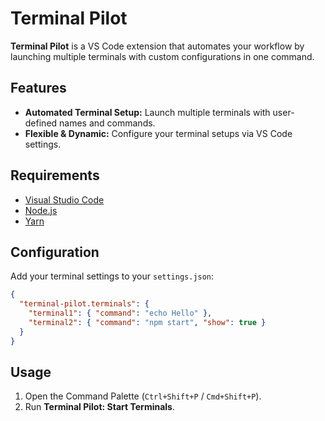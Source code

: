 # Terminal Pilot

**Terminal Pilot** is a VS Code extension that automates your workflow by launching multiple terminals with custom configurations in one command.

## Features

- **Automated Terminal Setup:** Launch multiple terminals with user-defined names and commands.
- **Flexible & Dynamic:** Configure your terminal setups via VS Code settings.

## Requirements

- [Visual Studio Code](https://code.visualstudio.com/)
- [Node.js](https://nodejs.org/)
- [Yarn](https://yarnpkg.com/)

## Configuration

Add your terminal settings to your `settings.json`:

```json
{
  "terminal-pilot.terminals": {
    "terminal1": { "command": "echo Hello" },
    "terminal2": { "command": "npm start", "show": true }
  }
}
```

## Usage

1. Open the Command Palette (`Ctrl+Shift+P` / `Cmd+Shift+P`).
2. Run **Terminal Pilot: Start Terminals**.
